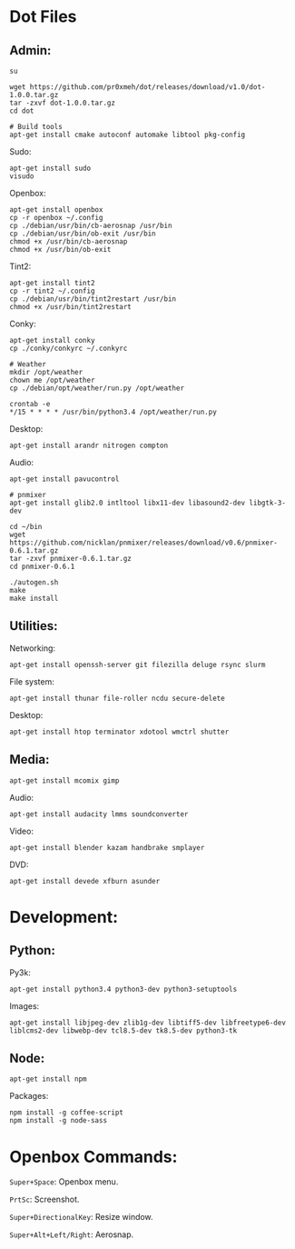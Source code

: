 Dot Files
=========

Admin:
------

    su
    
    wget https://github.com/pr0xmeh/dot/releases/download/v1.0/dot-1.0.0.tar.gz
    tar -zxvf dot-1.0.0.tar.gz
    cd dot

    # Build tools
    apt-get install cmake autoconf automake libtool pkg-config

Sudo:

    apt-get install sudo
    visudo

Openbox:
    
    apt-get install openbox
    cp -r openbox ~/.config
    cp ./debian/usr/bin/cb-aerosnap /usr/bin
    cp ./debian/usr/bin/ob-exit /usr/bin
    chmod +x /usr/bin/cb-aerosnap
    chmod +x /usr/bin/ob-exit

Tint2:
    
    apt-get install tint2
    cp -r tint2 ~/.config
    cp ./debian/usr/bin/tint2restart /usr/bin
    chmod +x /usr/bin/tint2restart

Conky:

    apt-get install conky
    cp ./conky/conkyrc ~/.conkyrc

    # Weather
    mkdir /opt/weather
    chown me /opt/weather
    cp ./debian/opt/weather/run.py /opt/weather

    crontab -e
    */15 * * * * /usr/bin/python3.4 /opt/weather/run.py

Desktop:

    apt-get install arandr nitrogen compton

Audio:

    apt-get install pavucontrol

    # pnmixer
    apt-get install glib2.0 intltool libx11-dev libasound2-dev libgtk-3-dev

    cd ~/bin
    wget https://github.com/nicklan/pnmixer/releases/download/v0.6/pnmixer-0.6.1.tar.gz
    tar -zxvf pnmixer-0.6.1.tar.gz
    cd pnmixer-0.6.1

    ./autogen.sh
    make
    make install


Utilities:
----------

Networking:

    apt-get install openssh-server git filezilla deluge rsync slurm 

File system:

    apt-get install thunar file-roller ncdu secure-delete

Desktop:

    apt-get install htop terminator xdotool wmctrl shutter


Media:
------

    apt-get install mcomix gimp

Audio:

    apt-get install audacity lmms soundconverter

Video:

    apt-get install blender kazam handbrake smplayer

DVD:

    apt-get install devede xfburn asunder



Development:
============

Python:
-------

Py3k:

    apt-get install python3.4 python3-dev python3-setuptools

Images: 

    apt-get install libjpeg-dev zlib1g-dev libtiff5-dev libfreetype6-dev liblcms2-dev libwebp-dev tcl8.5-dev tk8.5-dev python3-tk


Node:
-----

    apt-get install npm

Packages:

    npm install -g coffee-script
    npm install -g node-sass



Openbox Commands:
=================

`Super+Space`: Openbox menu.

`PrtSc`: Screenshot.

`Super+DirectionalKey`: Resize window.

`Super+Alt+Left/Right`: Aerosnap.